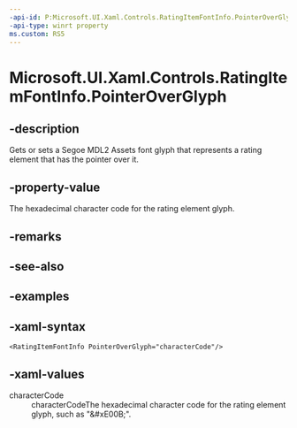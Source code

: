 ```yaml
---
-api-id: P:Microsoft.UI.Xaml.Controls.RatingItemFontInfo.PointerOverGlyph
-api-type: winrt property
ms.custom: RS5
---
```

<!-- Property syntax.
public string PointerOverGlyph { get;  set; }
-->

# Microsoft.UI.Xaml.Controls.RatingItemFontInfo.PointerOverGlyph


## -description

Gets or sets a Segoe MDL2 Assets font glyph that represents a rating element that has the pointer over it.


## -property-value

The hexadecimal character code for the rating element glyph.


## -remarks


## -see-also


## -examples


## -xaml-syntax

```xaml
<RatingItemFontInfo PointerOverGlyph="characterCode"/>
```


## -xaml-values

<dl><dt>characterCode</dt><dd>characterCodeThe hexadecimal character code for the rating element glyph, such as "&amp;#xE00B;".</dd>
</dl>


